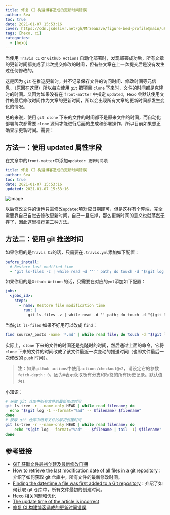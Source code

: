 ```yaml
---
title: 修复 CI 构建博客造成的更新时间错误
author: Sea
toc: true
date: 2021-01-07 15:53:16
cover: https://cdn.jsdelivr.net/gh/MrSeaWave/figure-bed-profile@main/uPic/2021/dtAx7s_image-20210107155558692.png
tags: [hexo, ci]
categories:
  - [hexo]
---
```


当使用 `Travis CI` or `Github Actions` 自动化部署时，发现部署成功后，所有文章的更新时间都变成了此次提交修改的时间，但有些文章在上一次提交后是没有发生过任何修改的。

这是因为 `git` 在推送更新时，并不记录保存文件的访问时间、修改时间等元信息，（[原因在这里](https://git.wiki.kernel.org/index.php/Git_FAQ?spm=a2c4e.10696291.0.0.671919a4OeAqE1#Why_isn.27t_Git_preserving_modification_time_on_files.3F)）所以每次使用 `git` 把项目 `clone` 下来时，文件的时间都是克隆时的时间。又因为如果没有在 `front-matter` 中指定 `updated`，`Hexo` 会默认使用文件的最后修改时间作为文章的更新时间，所以会出现所有文章的更新时间都发生变化的情况。

<!-- more -->

总的来说，使用 `git clone` 下来的文件的时间都不是原来文件的时间，而自动化部署每次都需要 `clone` 源码才能进行后面的生成和部署操作，所以目前如果想正确显示更新时间。需要：

## 方法一：使用 updated 属性字段

在文章中的`front-matter`中添加`updated: 更新时间`项

```yaml front-matter
title: 修复 CI 构建博客造成的更新时间错误
author: Sea
toc: true
date: 2021-01-07 15:53:16
updated: 2021-01-07 15:53:16
```

![image](https://cdn.jsdelivr.net/gh/MrSeaWave/figure-bed-profile@main/uPic/2021/dtAx7s_image-20210107155558692.png)

以后修改文件的话也只需修改`updated`项对应日期即可，但是这样有个弊端，完全需要靠自己自觉去修改更新时间，自己一旦忘掉，那么更新时间的意义也就荡然无存了，因此这里推荐第二种方法。

## 方法二：使用 git 推送时间

如果你用的是`Travis Ci`的话，只需要在`.travis.yml`添加如下配置：

```yaml .travis.yml
before_install:
  # Restore last modified time
  - 'git ls-files -z | while read -d '''' path; do touch -d "$(git log -1 --format="@%ct" "$path")" "$path"; done'
```

如果你用的是`Github Actions`的话，只需要在对应的`yml`添加如下配置：

```yml actions
jobs:
  <jobs_id>:
    steps:
      - name: Restore file modification time
        run: |
          git ls-files -z | while read -d '' path; do touch -d "$(git log -1 --format="@%ct" "$path")" "$path"; done
```

当然`git ls-files` 如果不好用可以改成 `find`：

```bash bash
find source/_posts -name '*.md' | while read file; do touch -d "$(git log -1 --format="@%ct" "$file")" "$file"; done
```

实际上，`clone` 下来的文件的时间还是克隆时的时间，然后通过上面的命令，它将 `clone` 下来的文件的时间改成了该文件最近一次变动的推送时间（也即文件最后一次修改的 `push` 时间）。

> **注**：如果`github actions`中使用`actions/checkout@v2`，请设定它的参数`fetch-depth: 0`，因为`0`表示获取所有分支和标签的所有历史记录。默认值为`1`

小知识：

```bash bash
# 获取 git 仓库中所有文件的最新修改时间
git ls-tree -r --name-only HEAD | while read filename; do
  echo "$(git log -1 --format="%ad" -- $filename) $filename"
done
# 获取 git 仓库中所有文件的最初创建时间
git ls-tree -r --name-only HEAD | while read filename; do
	echo "$(git log --format="%ad" -- $filename | tail -1) $filename"
done
```

## 参考链接

- [GIT 获取文件最初创建及最新修改日期](https://github.com/Dream4ever/Knowledge-Base/issues/69)
- [How to retrieve the last modification date of all files in a git repository](https://serverfault.com/a/401450)：介绍了如何获取 git 仓库中，所有文件的最新修改时间。
- [Finding the date/time a file was first added to a Git repository](https://stackoverflow.com/a/2390382/2667665)：介绍了如何获取 git 仓库中，所有文件最初的创建时间。
- [Hexo 相关问题和优化](https://wylu.me/posts/78c745f0/)
- [The update time of the article is incorrect](https://github.com/theme-next/hexo-theme-next/issues/893)
- [修复 CI 构建博客造成的更新时间错误](https://moonbegonia.xyz/fix-wrong-updated-time-with-ci/)
